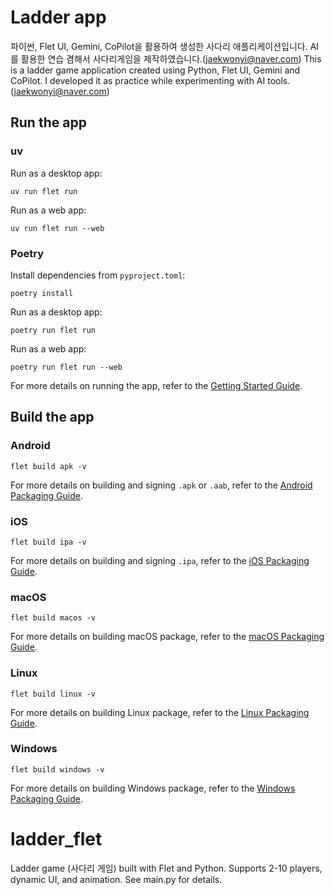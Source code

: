 # Ladder app
파이썬, Flet UI, Gemini, CoPilot을 활용하여 생성한 사다리 애플리케이션입니다. AI를 활용한 연습 겸해서 사다리게임을 제작하였습니다.(jaekwonyi@naver.com)
This is a ladder game application created using Python, Flet UI, Gemini and CoPilot. I developed it as practice while experimenting with AI tools.(jaekwonyi@naver.com)

## Run the app

### uv

Run as a desktop app:

```
uv run flet run
```

Run as a web app:

```
uv run flet run --web
```

### Poetry

Install dependencies from `pyproject.toml`:

```
poetry install
```

Run as a desktop app:

```
poetry run flet run
```

Run as a web app:

```
poetry run flet run --web
```

For more details on running the app, refer to the [Getting Started Guide](https://flet.dev/docs/getting-started/).

## Build the app

### Android

```
flet build apk -v
```

For more details on building and signing `.apk` or `.aab`, refer to the [Android Packaging Guide](https://flet.dev/docs/publish/android/).

### iOS

```
flet build ipa -v
```

For more details on building and signing `.ipa`, refer to the [iOS Packaging Guide](https://flet.dev/docs/publish/ios/).

### macOS

```
flet build macos -v
```

For more details on building macOS package, refer to the [macOS Packaging Guide](https://flet.dev/docs/publish/macos/).

### Linux

```
flet build linux -v
```

For more details on building Linux package, refer to the [Linux Packaging Guide](https://flet.dev/docs/publish/linux/).

### Windows

```
flet build windows -v
```

For more details on building Windows package, refer to the [Windows Packaging Guide](https://flet.dev/docs/publish/windows/).
# ladder_flet
Ladder game (사다리 게임) built with Flet and Python. Supports 2-10 players, dynamic UI, and animation. See main.py for details.
